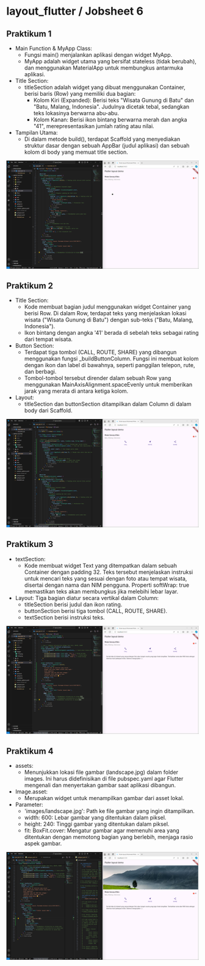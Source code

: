 # layout_flutter / Jobsheet 6

## Praktikum 1
* Main Function & MyApp Class:
  * Fungsi main() menjalankan aplikasi dengan widget MyApp.
  * MyApp adalah widget utama yang bersifat stateless (tidak berubah), dan menggunakan MaterialApp untuk membungkus antarmuka aplikasi.
* Title Section:
  * titleSection adalah widget yang dibuat menggunakan Container, berisi baris (Row) yang memiliki dua bagian:
    * Kolom Kiri (Expanded): Berisi teks "Wisata Gunung di Batu" dan "Batu, Malang, Indonesia". Judulnya dicetak tebal, sedangkan teks lokasinya berwarna abu-abu.
    * Kolom Kanan: Berisi ikon bintang berwarna merah dan angka "41", merepresentasikan jumlah rating atau nilai.
* Tampilan Utama:
  * Di dalam metode build(), terdapat Scaffold yang menyediakan struktur dasar dengan sebuah AppBar (judul aplikasi) dan sebuah kolom di body yang memuat title section.

![Screenshot P1J6](images/P1J6.png)


## Praktikum 2
* Title Section:
  * Kode membuat bagian judul menggunakan widget Container yang berisi Row. Di dalam Row, terdapat teks yang menjelaskan lokasi wisata ("Wisata Gunung di Batu") dengan sub-teks ("Batu, Malang, Indonesia").
  * Ikon bintang dengan angka '41' berada di sebelah teks sebagai rating dari tempat wisata.
* Button Section:
  * Terdapat tiga tombol (CALL, ROUTE, SHARE) yang dibangun menggunakan fungsi _buildButtonColumn. Fungsi ini membuat kolom dengan ikon dan label di bawahnya, seperti panggilan telepon, rute, dan berbagi.
  * Tombol-tombol tersebut dirender dalam sebuah Row yang menggunakan MainAxisAlignment.spaceEvenly untuk memberikan jarak yang merata di antara ketiga kolom.
* Layout:
  * titleSection dan buttonSection ditampilkan dalam Column di dalam body dari Scaffold.

![Screenshot P2J6](images/P2J6.png)


## Praktikum 3
* textSection:
  * Kode membuat widget Text yang ditempatkan dalam sebuah Container dengan padding 32. Teks tersebut menjelaskan instruksi untuk mencari teks yang sesuai dengan foto atau tempat wisata, disertai dengan nama dan NIM pengguna.
Properti softWrap: true memastikan teks akan membungkus jika melebihi lebar layar.
* Layout:
Tiga bagian diatur secara vertikal dalam Column:
  * titleSection berisi judul dan ikon rating.
  * buttonSection berisi tiga tombol (CALL, ROUTE, SHARE).
  * textSection berisi instruksi teks.

![Screenshot P3J6](images/P3J6.png)


## Praktikum 4
* assets:
  * Menunjukkan lokasi file gambar (landscape.jpg) dalam folder images. Ini harus didefinisikan di file pubspec.yaml agar Flutter mengenali dan menyertakan gambar saat aplikasi dibangun.
* Image.asset:
  * Merupakan widget untuk menampilkan gambar dari asset lokal.
* Parameter:
  * 'images/landscape.jpg': Path ke file gambar yang ingin ditampilkan.
  * width: 600: Lebar gambar yang ditentukan dalam piksel.
  * height: 240: Tinggi gambar yang ditentukan dalam piksel.
  * fit: BoxFit.cover: Mengatur gambar agar memenuhi area yang ditentukan dengan memotong bagian yang berlebih, menjaga rasio aspek gambar.

![Screenshot P4J6](images/P4J6.png)

